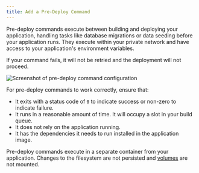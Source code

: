 ```yaml
---
title: Add a Pre-Deploy Command
---
```


Pre-deploy commands execute between building and deploying your application, handling tasks like database migrations or data seeding before your application runs.
They execute within your private network and have access to your application's environment variables.

If your command fails, it will not be retried and the deployment will not proceed.

<Image
src="https://res.cloudinary.com/railway/image/upload/v1736533539/docs/pre-deploy-command_sp1zqh.png"
alt="Screenshot of pre-deploy command configuration"
layout="intrinsic"
width={1494} height={644} quality={80} />

For pre-deploy commands to work correctly, ensure that:

- It exits with a status code of `0` to indicate success or non-zero to indicate failure.
- It runs in a reasonable amount of time. It will occupy a slot in your build queue.
- It does not rely on the application running.
- It has the dependencies it needs to run installed in the application image.

<Banner variant="warning">Pre-deploy commands execute in a separate container from your application. Changes to the filesystem are not persisted and [volumes](/reference/volumes) are not mounted.</Banner>
